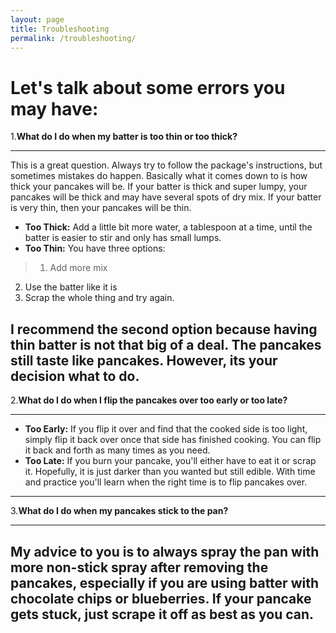 ```yaml
---
layout: page
title: Troubleshooting
permalink: /troubleshooting/
---
```


# Let's talk about some errors you may have:

1.**What do I do when my batter is too thin or too thick?**

  ---
  This is a great question. Always try to follow the package's instructions, but sometimes mistakes do happen. Basically what it comes down to is how thick your pancakes will be. If your batter is thick and super lumpy, your pancakes will be thick and may have several spots of dry mix. If your batter is very thin, then your pancakes will be thin.
* **Too Thick:** Add a little bit more water, a tablespoon at a time, until the batter is easier to stir and only has small lumps.
* **Too Thin:** You have three options:

> 1. Add more mix
2. Use the batter like it is
3. Scrap the whole thing and try again.

I recommend the second option because having thin batter is not that big of a deal. The pancakes still taste like pancakes. However, its your decision what to do.
  ---

2.**What do I do when I flip the pancakes over too early or too late?**

  ---
  * **Too Early:** If you flip it over and find that the cooked side is too light, simply flip it back over once that side has finished cooking. You can flip it back and forth as many times as you need.
  * **Too Late:** If you burn your pancake, you'll either have to eat it or scrap it. Hopefully, it is just darker than you wanted but still edible. With time and practice you'll learn when the right time is to flip pancakes over. 
  ---

3.**What do I do when my pancakes stick to the pan?**

  ---
  My advice to you is to always spray the pan with more non-stick spray after removing the pancakes, especially if you are using batter with chocolate chips or blueberries. If your pancake gets stuck, just scrape it off as best as you can.
  ---
